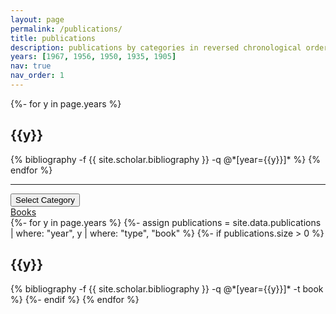 ```yaml
---
layout: page
permalink: /publications/
title: publications
description: publications by categories in reversed chronological order. generated by jekyll-scholar.
years: [1967, 1956, 1950, 1935, 1905]
nav: true
nav_order: 1
---
```

<!-- _pages/publications.md -->
<div class="publications">

{%- for y in page.years %}
  <h2 class="year">{{y}}</h2>
  {% bibliography -f {{ site.scholar.bibliography }} -q @*[year={{y}}]* %}
{% endfor %}

</div>

<hr>

<div class="dropdown">
  <button class="btn btn-secondary dropdown-toggle" type="button" id="categoryDropdown" data-toggle="dropdown" aria-haspopup="true" aria-expanded="false">
    Select Category
  </button>
  <div class="dropdown-menu" aria-labelledby="categoryDropdown">
    <a class="dropdown-item" href="{{ page.url }}#books">Books</a>
    <!-- Add more categories as needed -->
  </div>
</div>

<div id="books" class="publications">
  {%- for y in page.years %}
    {%- assign publications = site.data.publications | where: "year", y | where: "type", "book" %}
    {%- if publications.size > 0 %}
      <h2 class="year">{{y}}</h2>
      {% bibliography -f {{ site.scholar.bibliography }} -q @*[year={{y}}]* -t book %}
    {%- endif %}
  {% endfor %}
</div>

